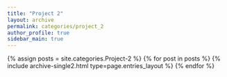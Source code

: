 ```yaml
---
title: "Project 2"
layout: archive
permalink: categories/project_2
author_profile: true
sidebar_main: true
---
```



{% assign posts = site.categories.Project-2 %}
{% for post in posts %} {% include archive-single2.html type=page.entries_layout %} {% endfor %}

